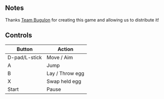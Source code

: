 ## Notes
Thanks [Team Bugulon](https://team-bugulon.itch.io/stargrove-scramble) for creating this game and allowing us to distribute it!

## Controls

| Button | Action |
|--|--| 
|D-pad/L-stick|Move / Aim|
|A|Jump|
|B|Lay / Throw egg|
|X|Swap held egg|
|Start|Pause|


